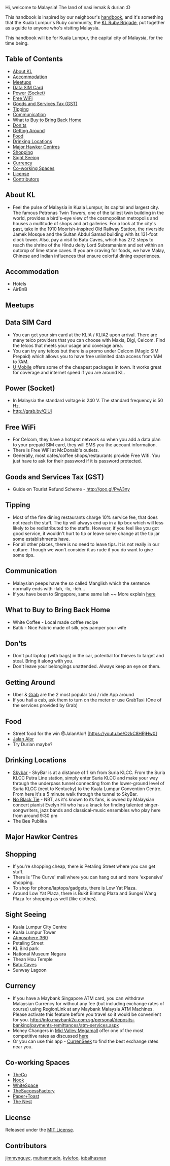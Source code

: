 Hi, welcome to Malaysia! The land of nasi lemak & durian :D

This handbook is inspired by our neighbour's [handbook](https://github.com/rubysg/singapore), and it's something that the Kuala Lumpur's Ruby community, the [KL Ruby Brigade](http://rubybrigade.my), put together as a guide to anyone who's visiting Malaysia.

This handbook will be for Kuala Lumpur, the capital city of Malaysia, for the time being.

## Table of Contents

- [About KL](#about-kl)
- [Accommodation](#accommodation)
- [Meetups](#meetups)
- [Data SIM Card](#data-sim-card)
- [Power (Socket)](#power-socket)
- [Free WiFi](#free-wifi)
- [Goods and Services Tax (GST)](#goods-and-services-tax-gst)
- [Tipping](#tipping)
- [Communication](#communication)
- [What to Buy to Bring Back Home](#what-to-buy-to-bring-back-home)
- [Don'ts](#donts)
- [Getting Around](#getting-around)
- [Food](#food)
- [Drinking Locations](#drinking-locations)
- [Major Hawker Centres](#major-hawker-centres)
- [Shopping](#shopping)
- [Sight Seeing](#sight-seeing)
- [Currency](#currency)
- [Co-working Spaces](#co-working-spaces)
- [License](#license)
- [Contributors](#contributors)

## About KL
* Feel the pulse of Malaysia in Kuala Lumpur, its capital and largest city. The famous Petronas Twin Towers, one of the tallest twin building in the world, provides a bird's-eye view of the cosmopolitan metropolis and houses a multitude of shops and art galleries. For a look at the city's past, take in the 1910 Moorish-inspired Old Railway Station, the riverside Jamek Mosque and the Sultan Abdul Samad building with its 131-foot clock tower. Also, pay a visit to Batu Caves, which has 272 steps to reach the shrine of the Hindu deity Lord Subramaniam and set within an outcrop of lime stone caves. If you are craving for foods, we have Malay, Chinese and Indian influences that ensure colorful dining experiences.

## Accommodation
* Hotels
* AirBnB

## Meetups

## Data SIM Card
* You can get your sim card at the KLIA / KLIA2 upon arrival. There are many telco providers that you can choose with Maxis, Digi, Celcom. Find the telcos that meets your usage and coverage area.
* You can try any telcos but there is a promo under Celcom (Magic SIM Prepaid) which allows you to have free unlimited data access from 1AM to 7AM.
* [U Mobile](http://www.u.com.my/prepaid) offers some of the cheapest packages in town. It works great for coverage and internet speed if you are around KL.

## Power (Socket)
* In Malaysia the standard voltage is 240 V. The standard frequency is 50 Hz.
* http://grab.by/QiUi

## Free WiFi
* For Celcom, they have a hotspot network so when you add a data plan to your prepaid SIM card, they will SMS you the account information.
* There is Free WiFi at McDonald's outlets.
* Generally, most cafes/coffee shops/restaurants provide Free Wifi. You just have to ask for their password if it is password protected.

## Goods and Services Tax (GST)
* Guide on Tourist Refund Scheme - 	http://goo.gl/PvA3ny

## Tipping
* Most of the fine dining restaurants charge 10% service fee, that does not reach the staff. The tip will always end up in a tip box which will less likely to be redistributed to the staffs. However, if you feel like you got good service, it wouldn't hurt to tip or leave some change at the tip jar some establishments have.
* For all other places, there is no need to leave tips. It is not really in our culture. Though we won't consider it as rude if you do want to give some tips.

## Communication
* Malaysian peeps have the so called Manglish which the sentence normally ends with -lah, -lo, -leh...
* If you have been to Singapore, same same lah ~~ More explain [here](https://www.quora.com/What-are-the-differences-between-Manglish-and-Singlish)

## What to Buy to Bring Back Home
* White Coffee - Local made coffee recipe
* Batik - Nice Fabric made of silk, yes pamper your wife

## Don'ts
* Don't put laptop (with bags) in the car, potential for thieves to target and steal. Bring it along with you.
* Don't leave your belongings unattended. Always keep an eye on them.

## Getting Around
* Uber & [Grab](http://www.grab.com/my/) are the 2 most popular taxi / ride App around
* If you hail a cab, ask them to turn on the meter or use GrabTaxi (One of the services provided by Grab)

## Food
* Street food for the win @JalanAlor! [https://youtu.be/OzkC8HRjHw0]
* [Jalan Alor](https://www.tourplus.my/en/attractions/foot-hunt-in-jalan-alor)
* Try Durian maybe?

## Drinking Locations
* [Skybar](http://www.shangri-la.com/kualalumpur/traders/dining/bars-lounges/sky-bar/) - SkyBar is at a distance of 1 km from Suria KLCC. From the Suria KLCC Putra Line station, simply enter Suria KLCC and make your way through the underpass tunnel connecting from the lower-ground level of Suria KLCC (next to Kentucky) to the Kuala Lumpur Convention Centre. From here it's a 5 minute walk through the tunnel to SkyBar.
* [No Black Tie](http://noblacktie.com.my/) - NBT, as it's known to its fans, is owned by Malaysian concert pianist Evelyn Hii who has a knack for finding talented singer-songwriters, jazz bands and classical-music ensembles who play here from around 9:30 pm
* The Bee Publika

## Major Hawker Centres

## Shopping
* If you're shopping cheap, there is Petaling Street where you can get stuff.
* There is 'The Curve' mall where you can hang out and more 'expensive' shopping.
* To shop for phone/laptops/gadgets, there is Low Yat Plaza.
* Around Low Yat Plaza, there is Bukit Bintang Plaza and Sungei Wang Plaza for shopping as well (like clothes).

## Sight Seeing
* Kuala Lumpur City Centre
* Kuala Lumpur Tower
* [Atmosphere 360](http://www.atmosphere360.com.my/)
* Petaling Street
* KL Bird park
* National Museum Negara
* Thean Hou Temple
* [Batu Caves](https://www.tourplus.my/en/attractions/batu-caves)
* Sunway Lagoon

## Currency
* If you have a Maybank Singapore ATM card, you can withdraw Malaysian Currency for without any fee (but including exchange rates of course) using RegionLink at any Maybank Malaysia ATM Machines. Please activate this feature before you travel so it would be convenient for you. http://info.maybank2u.com.sg/personal/deposits-banking/payments-remittances/atm-services.aspx
* Money Changers in [Mid Valley Megamall](http://www.midvalley.com.my/tenant/My_Money_Master/c1131b04-b270-4bdc-81b4-be00967a3f68/SHOP) offer one of the most competitive rates as discussed [here](https://www.quora.com/Malaysia-Where-can-one-find-the-best-currency-exchange-rates-in-the-Klang-Valley)
* Or you can use this app - [CurrenSeek](http://currenseek.com/) to find the best exchange rates near you.

## Co-working Spaces
* [TheCo](http://jointhe.co/bangsar/?gclid=Cj0KEQjwjoC6BRDXuvnw4Ym2y8MBEiQACA-jWW3pkalhwOJ92Gajj3MHhIv2G8qrvNNwC_Y5xqHzFrwaAj5-8P8HAQ)
* [Nook](http://nook.my/)
* [WhiteSpace](http://whitespaceinternational.com/)
* [TheSuccessFactory](http://www.thesuccessfactory.my/)
* [Paper+Toast](https://www.facebook.com/paperandtoast)
* [The Nest](https://www.facebook.com/TheNestMGVD)

## License

Released under the [MIT License](http://www.opensource.org/licenses/MIT).


## Contributors

[jimmynguyc](https://github.com/jimmynguyc), [muhammadn](https://github.com/muhammadn), [kylefoo](https://github.com/kylefoo), [iqbalhasnan](https://github.com/iqbalhasnan)
